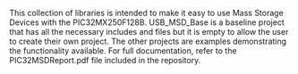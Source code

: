 This collection of libraries is intended to make it easy to use Mass Storage Devices with the PIC32MX250F128B. USB_MSD_Base is a baseline project that has all the necessary includes and files but it is empty to allow the user to create their own project. The other projects are examples demonstrating the functionality available. For full documentation, refer to the PIC32MSDReport.pdf file included in the repository.

